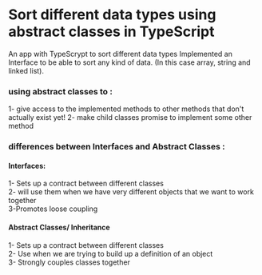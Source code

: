 # Sort different data types using abstract classes in TypeScript
An app with TypeScrypt to sort different data types
Implemented an Interface to be able to sort any kind of data. (In this case array, string and linked list).
### using abstract classes to :
1- give access to the implemented methods to other methods that don't actually exist yet!
2- make child classes promise to implement some other method

### differences between Interfaces and Abstract Classes :
#### Interfaces: 
1- Sets up a contract between different classes <br/> 2- will use them when we have very different objects that we want to work together <br/> 3-Promotes loose coupling

#### Abstract Classes/ Inheritance 
1- Sets up a contract between different classes <br/> 2- Use when we are trying to build up a definition of an object <br/> 3- Strongly couples classes together

